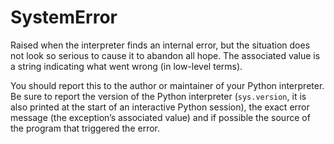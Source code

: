 # SystemError

Raised when the interpreter finds an internal error, but the situation does not look so serious to cause it to abandon all hope. The associated value is a string indicating what went wrong (in low-level terms).

You should report this to the author or maintainer of your Python interpreter. Be sure to report the version of the Python interpreter (`sys.version`, it is also printed at the start of an interactive Python session), the exact error message (the exception’s associated value) and if possible the source of the program that triggered the error.
